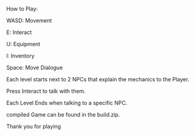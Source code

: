 How to Play:

WASD:   Movement

E:      Interact

U:      Equipment

I:      Inventory

Space:  Move Dialogue



Each level starts next to 2 NPCs that explain the mechanics to the Player.

Press Interact to talk with them.

Each Level Ends when talking to a specific NPC.

compiled Game can be found in the build.zip.

Thank you for playing
